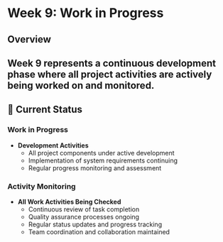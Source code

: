 # Week 9: Work in Progress
## Overview
Week 9 represents a continuous development phase where all project activities are actively being worked on and monitored.
---

## 🚧 Current Status
### Work in Progress
- **Development Activities**
  - All project components under active development
  - Implementation of system requirements continuing
  - Regular progress monitoring and assessment

### Activity Monitoring
- **All Work Activities Being Checked**
  - Continuous review of task completion
  - Quality assurance processes ongoing
  - Regular status updates and progress tracking
  - Team coordination and collaboration maintained

